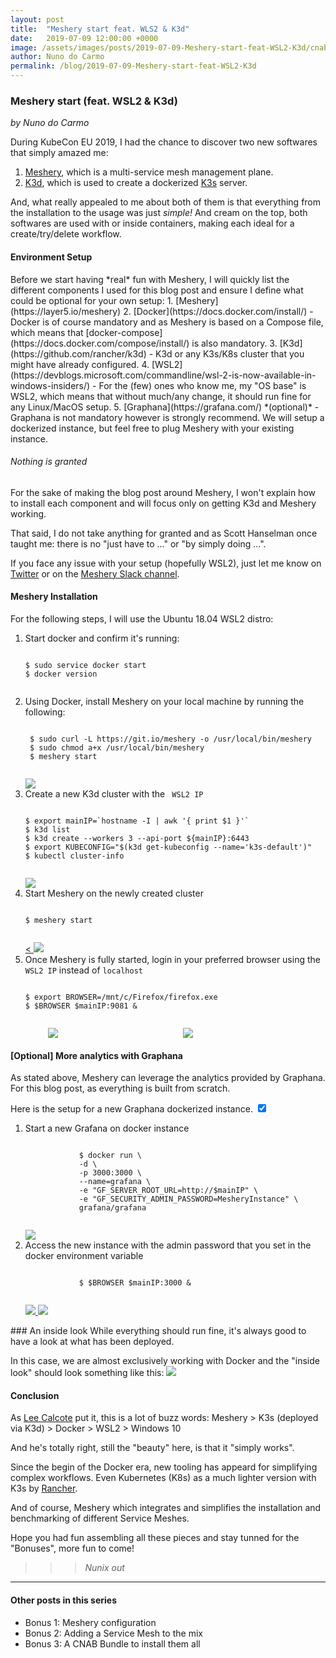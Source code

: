 ```yaml
---
layout: post
title:  "Meshery start feat. WLS2 & K3d"
date:   2019-07-09 12:00:00 +0000
image: /assets/images/posts/2019-07-09-Meshery-start-feat-WSL2-K3d/cnab-logo.jpg
author: Nuno do Carmo
permalink: /blog/2019-07-09-Meshery-start-feat-WSL2-K3d
---
```

### Meshery start (feat. WSL2 & K3d)
*by Nuno do Carmo*

During KubeCon EU 2019, I had the chance to discover two new softwares that simply amazed me:
1. [Meshery](https://layer5.io/meshery), which is a multi-service mesh management plane.
2. [K3d](https://github.com/rancher/k3d), which is used to create a dockerized [K3s](https://k3s.io) server.

And, what really appealed to me about both of them is that everything from the installation to the usage was just *simple!*
And cream on the top, both softwares are used with or inside containers, making each ideal for a create/try/delete workflow.

<h4>Environment Setup</h4>
Before we start having *real* fun with Meshery, I will quickly list the different components I used for this blog post and ensure I define what could be optional for your own setup:
1. [Meshery](https://layer5.io/meshery)
2. [Docker](https://docs.docker.com/install/) 
 - Docker is of course mandatory and as Meshery is based on a Compose file, which means that [docker-compose](https://docs.docker.com/compose/install/) is also mandatory.
3. [K3d](https://github.com/rancher/k3d) 
 - K3d or any K3s/K8s cluster that you might have already configured.
4. [WSL2](https://devblogs.microsoft.com/commandline/wsl-2-is-now-available-in-windows-insiders/)
 - For the (few) ones who know me, my "OS base" is WSL2, which means that without much/any change, it should run fine for any Linux/MacOS setup.
5. [Graphana](https://grafana.com/) *(optional)*
 - Graphana is not mandatory however is strongly recommend. We will setup a dockerized instance, but feel free to plug Meshery with your existing instance.

<h6> Nothing is granted </h6>
For the sake of making the blog post around Meshery, I won't explain how to install each component and will focus only on getting K3d and Meshery working.

That said, I do not take anything for granted and as Scott Hanselman once taught me: there is no "just have to ..." or "by simply doing ...".

If you face any issue with your setup (hopefully WSL2), just let me know on [Twitter](https://twitter.com/nunixtech) or on the [Meshery Slack channel](http://slack.layer5.io).

<h4>Meshery Installation</h4>
For the following steps, I will use the Ubuntu 18.04 WSL2 distro:

<ol>
<li> Start docker and confirm it's running:
<div class="highlight highlight-source-shell">
    <pre><code>
$ sudo service docker start
$ docker version
    </code></pre>
</div> 
</li>
<li> Using Docker, install Meshery on your local machine by running the following:
<div class="highlight highlight-source-shell">
    <pre><code>
 $ sudo curl -L https://git.io/meshery -o /usr/local/bin/meshery
 $ sudo chmod a+x /usr/local/bin/meshery
 $ meshery start
    </code></pre>
</div>
<div class="thumbnail"><a href="/assets/images/posts/2019-07-09-Meshery-start-feat-WSL2-K3d/wsl-docker-start.png"><img src="/assets/images/posts/2019-07-09-Meshery-start-feat-WSL2-K3d/wsl-docker-start.png" class="thumbnail" /></a></div>
</li>
<li> Create a new K3d cluster with the <code> WSL2 IP </code>
<div class="highlight highlight-source-shell">
    <pre><code>
$ export mainIP=`hostname -I | awk '{ print $1 }'`
$ k3d list
$ k3d create --workers 3 --api-port ${mainIP}:6443
$ export KUBECONFIG="$(k3d get-kubeconfig --name='k3s-default')"
$ kubectl cluster-info
    </code></pre>
</div>
<a href="/assets/images/posts/2019-07-09-Meshery-start-feat-WSL2-K3d/wsl-k3d-start.png">
    <img src="/assets/images/posts/2019-07-09-Meshery-start-feat-WSL2-K3d/wsl-k3d-start.png" class="thumbnail" /></a>
</li>
<li> Start Meshery on the newly created cluster
<div class="highlight highlight-source-shell">
    <pre><code>
$ meshery start
    </code></pre>
</div>
<a href="/assets/images/posts/2019-07-09-Meshery-start-feat-WSL2-K3d/wsl-meshery-start.png"><
    <img src="/assets/images/posts/2019-07-09-Meshery-start-feat-WSL2-K3d/wsl-meshery-start.png" class="thumbnail" /></a>
</li>
<li> Once Meshery is fully started, login in your preferred browser using the <code>WSL2 IP</code> instead of <code>localhost</code>
<div class="highlight highlight-source-shell">
    <pre><code>
$ export BROWSER=/mnt/c/Firefox/firefox.exe
$ $BROWSER $mainIP:9081 &
    </code></pre>
</div>
<div style="display: grid;  grid-template-columns: auto auto;">
<div style="postion:relative; float:left; ">
    <a href="/assets/images/posts/2019-07-09-Meshery-start-feat-WSL2-K3d/wsl-meshery-login.png">
        <img src="/assets/images/posts/2019-07-09-Meshery-start-feat-WSL2-K3d/wsl-meshery-login.png"  
            style="display: block; margin-left: auto;  margin-right: auto; max-width: 70%;" />
    </a>
</div>
<div style="postion:relative; float:left; ">
    <a href="/assets/images/posts/2019-07-09-Meshery-start-feat-WSL2-K3d/wsl-meshery-login-success.png">
        <img src="/assets/images/posts/2019-07-09-Meshery-start-feat-WSL2-K3d/wsl-meshery-login-success.png" 
            style="display: block; margin-left: auto;  margin-right: auto;  max-width: 90%;"/>
    </a>
</div>
</div>
</li>
</ol>

#### [Optional] More analytics with Graphana
As stated above, Meshery can leverage the analytics provided by Graphana. For this blog post, as everything is built from scratch.
<div class="toggle">
    <label for="meshery-instructions"><a>Here is the setup</a> for a new Graphana dockerized instance.</label>
    <input type="checkbox" checked name="one" id="meshery-instructions">
    <div class="hidediv">
        <div class="innerdiv">
            <ol>
            <li>Start a new Grafana on docker instance
            <div class="highlight highlight-source-shell">
                <pre><code>
            $ docker run \
            -d \
            -p 3000:3000 \
            --name=grafana \
            -e "GF_SERVER_ROOT_URL=http://$mainIP" \
            -e "GF_SECURITY_ADMIN_PASSWORD=MesheryInstance" \
            grafana/grafana
                </code></pre>
            </div>
            <a href="/assets/images/posts/2019-07-09-Meshery-start-feat-WSL2-K3d/wsl-grafana-start.png">
                <img src="/assets/images/posts/2019-07-09-Meshery-start-feat-WSL2-K3d/wsl-grafana-start.png" class="thumbnail">
            </a>
            </li>
            <li>Access the new instance with the admin password that you set in the docker environment variable
            <div class="highlight highlight-source-shell">
                <pre><code>
            $ $BROWSER $mainIP:3000 &
                </code></pre>
            </div>
            <a href="/assets/images/posts/2019-07-09-Meshery-start-feat-WSL2-K3d/wsl-grafana-login.png">
                <img src="/assets/images/posts/2019-07-09-Meshery-start-feat-WSL2-K3d/wsl-grafana-login.png" class="thumbnail" />
            </a>
            <a href="/assets/images/posts/2019-07-09-Meshery-start-feat-WSL2-K3d/wsl-grafana-login-success.png">
                <img src="/assets/images/posts/2019-07-09-Meshery-start-feat-WSL2-K3d/wsl-grafana-login-success.png" class="thumbnail" />
            </a>
            </li>
            </ol>
        </div>
    </div>
</div>
### An inside look
While everything should run fine, it's always good to have a look at what has been deployed.

In this case, we are almost exclusively working with Docker and the "inside look" should look something like this:
<a href="/assets/images/posts/2019-07-09-Meshery-start-feat-WSL2-K3d/wsl-meshery-complete.png">
    <img src="/assets/images/posts/2019-07-09-Meshery-start-feat-WSL2-K3d/wsl-meshery-complete.png" class="thumbnail" />
</a>

#### Conclusion
As [Lee Calcote](https://twitter.com/lcalcote) put it, this is a lot of buzz words: Meshery > K3s (deployed via K3d) > Docker > WSL2 > Windows 10

And he's totally right, still the "beauty" here, is that it "simply works".

Since the begin of the Docker era, new tooling has appeard for simplifying complex workflows.
Even Kubernetes (K8s) as a much lighter version with K3s by [Rancher](https://rancher.com).

And of course, Meshery which integrates and simplifies the installation and benchmarking of different Service Meshes.

Hope you had fun assembling all these pieces and stay tunned for the "Bonuses", more fun to come!

> > > *Nunix out*

---
#### Other posts in this series
- Bonus 1: Meshery configuration
- Bonus 2: Adding a Service Mesh to the mix
- Bonus 3: A CNAB Bundle to install them all
